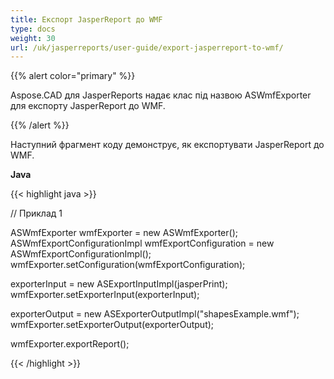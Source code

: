 ```yaml
---
title: Експорт JasperReport до WMF
type: docs
weight: 30
url: /uk/jasperreports/user-guide/export-jasperreport-to-wmf/
---
```


{{% alert color="primary" %}}

Aspose.CAD для JasperReports надає клас під назвою ASWmfExporter для експорту JasperReport до WMF.

{{% /alert %}}

Наступний фрагмент коду демонструє, як експортувати JasperReport до WMF.

**Java**

{{< highlight java >}}

// Приклад 1

ASWmfExporter wmfExporter = new ASWmfExporter();
ASWmfExportConfigurationImpl wmfExportConfiguration = new ASWmfExportConfigurationImpl();
wmfExporter.setConfiguration(wmfExportConfiguration);

exporterInput = new ASExportInputImpl(jasperPrint);
wmfExporter.setExporterInput(exporterInput);

exporterOutput = new ASExporterOutputImpl("shapesExample.wmf");
wmfExporter.setExporterOutput(exporterOutput);

wmfExporter.exportReport();

{{< /highlight >}}
